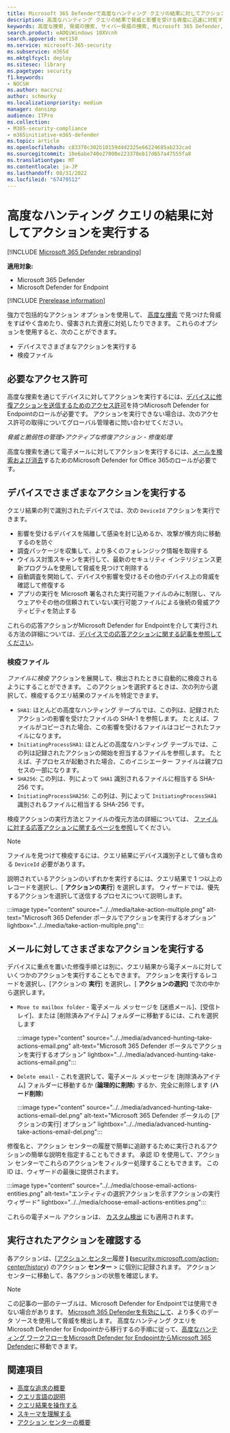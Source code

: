 ```yaml
---
title: Microsoft 365 Defenderで高度なハンティング クエリの結果に対してアクションを実行する
description: 高度なハンティング クエリの結果で脅威と影響を受ける資産に迅速に対処する
keywords: 高度な捜索, 脅威の捜索, サイバー脅威の捜索, Microsoft 365 Defender, microsoft 365, m365, 検索, クエリ, テレメトリ, アクションを実行する
search.product: eADQiWindows 10XVcnh
search.appverid: met150
ms.service: microsoft-365-security
ms.subservice: m365d
ms.mktglfcycl: deploy
ms.sitesec: library
ms.pagetype: security
f1.keywords:
- NOCSH
ms.author: maccruz
author: schmurky
ms.localizationpriority: medium
manager: dansimp
audience: ITPro
ms.collection:
- M365-security-compliance
- m365initiative-m365-defender
ms.topic: article
ms.openlocfilehash: c83370c302b10159d4d2325e66224685ab232cad
ms.sourcegitcommit: 10e6abe740e27000e223378eb17d657a47555fa8
ms.translationtype: MT
ms.contentlocale: ja-JP
ms.lasthandoff: 08/31/2022
ms.locfileid: "67479512"
---
```

# <a name="take-action-on-advanced-hunting-query-results"></a>高度なハンティング クエリの結果に対してアクションを実行する

[!INCLUDE [Microsoft 365 Defender rebranding](../includes/microsoft-defender.md)]


**適用対象:**
- Microsoft 365 Defender
- Microsoft Defender for Endpoint

[!INCLUDE [Prerelease information](../includes/prerelease.md)]

強力で包括的なアクション オプションを使用して、 [高度な捜索](advanced-hunting-overview.md) で見つけた脅威をすばやく含めたり、侵害された資産に対処したりできます。 これらのオプションを使用すると、次のことができます。

- デバイスでさまざまなアクションを実行する
- 検疫ファイル

## <a name="required-permissions"></a>必要なアクセス許可
高度な捜索を通じてデバイスに対してアクションを実行するには、[デバイスに修復アクションを送信するためのアクセス許可](/windows/security/threat-protection/microsoft-defender-atp/user-roles#permission-options)を持つMicrosoft Defender for Endpointのロールが必要です。 アクションを実行できない場合は、次のアクセス許可の取得についてグローバル管理者に問い合わせてください。

*脅威と脆弱性の管理>アクティブな修復アクション - 修復処理*

高度な捜索を通じて電子メールに対してアクションを実行するには、[メールを検索および消去](/microsoft-365/security/office-365-security/permissions-in-the-security-and-compliance-center)するためのMicrosoft Defender for Office 365のロールが必要です。

## <a name="take-various-actions-on-devices"></a>デバイスでさまざまなアクションを実行する
クエリ結果の列で識別されたデバイスでは、次の `DeviceId` アクションを実行できます。

- 影響を受けるデバイスを隔離して感染を封じ込めるか、攻撃が横方向に移動するのを防ぐ
- 調査パッケージを収集して、より多くのフォレンジック情報を取得する
- ウイルス対策スキャンを実行して、最新のセキュリティ インテリジェンス更新プログラムを使用して脅威を見つけて削除する
- 自動調査を開始して、デバイスや影響を受けるその他のデバイス上の脅威を確認して修復する
- アプリの実行を Microsoft 署名された実行可能ファイルのみに制限し、マルウェアやその他の信頼されていない実行可能ファイルによる後続の脅威アクティビティを防止する

これらの応答アクションがMicrosoft Defender for Endpointを介して実行される方法の詳細については、[デバイスでの応答アクションに関する記事を参照してください](/windows/security/threat-protection/microsoft-defender-atp/respond-machine-alerts)。
   
### <a name="quarantine-files"></a>検疫ファイル
*ファイルに検疫* アクションを展開して、検出されたときに自動的に検疫されるようにすることができます。 このアクションを選択するときは、次の列から選択して、検疫するクエリ結果のファイルを特定できます。

- `SHA1`: ほとんどの高度なハンティング テーブルでは、この列は、記録されたアクションの影響を受けたファイルの SHA-1 を参照します。 たとえば、ファイルがコピーされた場合、この影響を受けるファイルはコピーされたファイルになります。
- `InitiatingProcessSHA1`: ほとんどの高度なハンティング テーブルでは、この列は記録されたアクションの開始を担当するファイルを参照します。 たとえば、子プロセスが起動された場合、このイニシエーター ファイルは親プロセスの一部になります。 
- `SHA256`: この列は、列によって `SHA1` 識別されるファイルに相当する SHA-256 です。
- `InitiatingProcessSHA256`: この列は、列によって `InitiatingProcessSHA1` 識別されるファイルに相当する SHA-256 です。

検疫アクションの実行方法とファイルの復元方法の詳細については、 [ファイルに対する応答アクションに関するページを参照](/windows/security/threat-protection/microsoft-defender-atp/respond-file-alerts)してください。

>[!NOTE]
>ファイルを見つけて検疫するには、クエリ結果にデバイス識別子として値も含める `DeviceId` 必要があります。  

説明されているアクションのいずれかを実行するには、クエリ結果で 1 つ以上のレコードを選択し、[ **アクションの実行**] を選択します。 ウィザードでは、優先するアクションを選択して送信するプロセスについて説明します。

:::image type="content" source="../../media/take-action-multiple.png" alt-text="Microsoft 365 Defender ポータルでアクションを実行するオプション" lightbox="../../media/take-action-multiple.png":::


## <a name="take-various-actions-on-emails"></a>メールに対してさまざまなアクションを実行する
デバイスに重点を置いた修復手順とは別に、クエリ結果から電子メールに対していくつかのアクションを実行することもできます。 アクションを実行するレコードを選択し、[アクションの **実行**] を選択し、[ **アクションの選択]** で次の中から選択します。
- `Move to mailbox folder` - 電子メール メッセージを [迷惑メール]、[受信トレイ]、または [削除済みアイテム] フォルダーに移動するには、これを選択します

   :::image type="content" source="../../media/advanced-hunting-take-actions-email.png" alt-text="Microsoft 365 Defender ポータルでアクションを実行するオプション" lightbox="../../media/advanced-hunting-take-actions-email.png":::

- `Delete email` - これを選択して、電子メール メッセージを [削除済みアイテム] フォルダーに移動するか (**論理的に削除**) するか、完全に削除します (**ハード削除**)

   :::image type="content" source="../../media/advanced-hunting-take-actions-email-del.png" alt-text="Microsoft 365 Defender ポータルの [アクションの実行] オプション" lightbox="../../media/advanced-hunting-take-actions-email-del.png":::

修復名と、アクション センターの履歴で簡単に追跡するために実行されるアクションの簡単な説明を指定することもできます。 承認 ID を使用して、アクション センターでこれらのアクションをフィルター処理することもできます。 この ID は、ウィザードの最後に提供されます。

:::image type="content" source="../../media/choose-email-actions-entities.png" alt-text="エンティティの選択アクションを示すアクションの実行ウィザード" lightbox="../../media/choose-email-actions-entities.png":::

これらの電子メール アクションは、 [カスタム検出](custom-detections-overview.md) にも適用されます。


## <a name="review-actions-taken"></a>実行されたアクションを確認する
各アクションは、[[アクション センター](m365d-action-center.md)履歴 **] (**[security.microsoft.com/action-center/history](https://security.microsoft.com/action-center/history)) のアクション **センター** > に個別に記録されます。 アクション センターに移動して、各アクションの状態を確認します。
 
>[!NOTE]
>この記事の一部のテーブルは、Microsoft Defender for Endpointでは使用できない場合があります。 [Microsoft 365 Defenderを有効にして](m365d-enable.md)、より多くのデータ ソースを使用して脅威を検出します。 高度なハンティング クエリをMicrosoft Defender for Endpointから移行するの手順に従って、[高度なハンティング ワークフローをMicrosoft Defender for EndpointからMicrosoft 365 Defender](advanced-hunting-migrate-from-mde.md)に移動できます。

## <a name="related-topics"></a>関連項目
- [高度な追求の概要](advanced-hunting-overview.md)
- [クエリ言語の説明](advanced-hunting-query-language.md)
- [クエリ結果を操作する](advanced-hunting-query-results.md)
- [スキーマを理解する](advanced-hunting-schema-tables.md)
- [アクション センターの概要](m365d-action-center.md)
